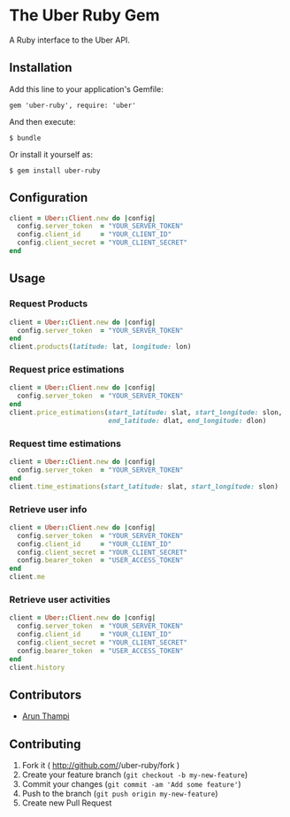 # The Uber Ruby Gem

A Ruby interface to the Uber API.

## Installation

Add this line to your application's Gemfile:

    gem 'uber-ruby', require: 'uber'

And then execute:

    $ bundle

Or install it yourself as:

    $ gem install uber-ruby

## Configuration

```ruby
client = Uber::Client.new do |config|
  config.server_token  = "YOUR_SERVER_TOKEN"
  config.client_id     = "YOUR_CLIENT_ID"
  config.client_secret = "YOUR_CLIENT_SECRET"
end
```

## Usage

### Request Products

```ruby
client = Uber::Client.new do |config|
  config.server_token  = "YOUR_SERVER_TOKEN"
end
client.products(latitude: lat, longitude: lon)
```

### Request price estimations

```ruby
client = Uber::Client.new do |config|
  config.server_token  = "YOUR_SERVER_TOKEN"
end
client.price_estimations(start_latitude: slat, start_longitude: slon,
                         end_latitude: dlat, end_longitude: dlon)
```

### Request time estimations

```ruby
client = Uber::Client.new do |config|
  config.server_token  = "YOUR_SERVER_TOKEN"
end
client.time_estimations(start_latitude: slat, start_longitude: slon)
```

### Retrieve user info

```ruby
client = Uber::Client.new do |config|
  config.server_token  = "YOUR_SERVER_TOKEN"
  config.client_id     = "YOUR_CLIENT_ID"
  config.client_secret = "YOUR_CLIENT_SECRET"
  config.bearer_token  = "USER_ACCESS_TOKEN"
end
client.me
```

### Retrieve user activities

```ruby
client = Uber::Client.new do |config|
  config.server_token  = "YOUR_SERVER_TOKEN"
  config.client_id     = "YOUR_CLIENT_ID"
  config.client_secret = "YOUR_CLIENT_SECRET"
  config.bearer_token  = "USER_ACCESS_TOKEN"
end
client.history
```

## Contributors

* [Arun Thampi](https://github.com/arunthampi)

## Contributing

1. Fork it ( http://github.com/<my-github-username>/uber-ruby/fork )
2. Create your feature branch (`git checkout -b my-new-feature`)
3. Commit your changes (`git commit -am 'Add some feature'`)
4. Push to the branch (`git push origin my-new-feature`)
5. Create new Pull Request
